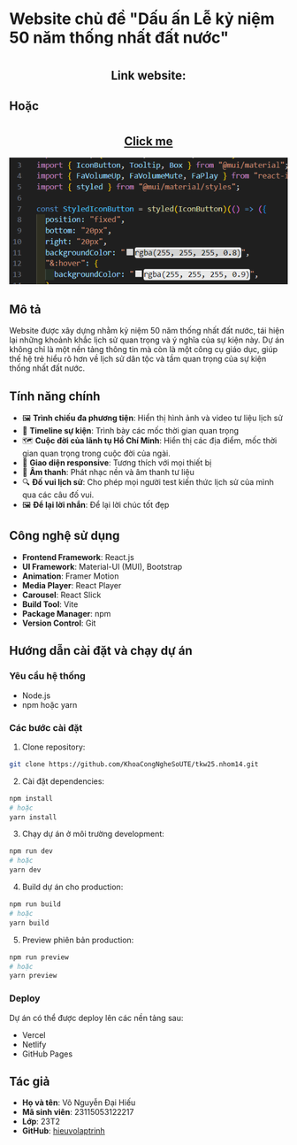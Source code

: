 # Website chủ đề "Dấu ấn Lễ kỷ niệm 50 năm thống nhất đất nước"

# <h2 align="center">Link website:</h2>

## Hoặc

# <h2 align="center"><a href="">Click me</a></h2>

![alt text]({FA7F0B4A-7768-4A09-8996-74ECDAFC7046}.png)

## Mô tả

Website được xây dựng nhằm kỷ niệm 50 năm thống nhất đất nước, tái hiện lại những khoảnh khắc lịch sử quan trọng và ý nghĩa của sự kiện này. Dự án không chỉ là một nền tảng thông tin mà còn là một công cụ giáo dục, giúp thế hệ trẻ hiểu rõ hơn về lịch sử dân tộc và tầm quan trọng của sự kiện thống nhất đất nước.

## Tính năng chính

- 🖼️ **Trình chiếu đa phương tiện**: Hiển thị hình ảnh và video tư liệu lịch sử
- 📅 **Timeline sự kiện**: Trình bày các mốc thời gian quan trọng
- 🗺️ **Cuộc đời của lãnh tụ Hồ Chí Minh**: Hiển thị các địa điểm, mốc thời gian quan trọng trong cuộc đời của ngài.
- 📱 **Giao diện responsive**: Tương thích với mọi thiết bị
- 🎵 **Âm thanh**: Phát nhạc nền và âm thanh tư liệu
- 🔍 **Đố vui lịch sử**: Cho phép mọi người test kiến thức lịch sử của mình qua các câu đố vui.
- 🖼️ **Để lại lời nhắn**: Để lại lời chúc tốt đẹp

## Công nghệ sử dụng

- **Frontend Framework**: React.js
- **UI Framework**: Material-UI (MUI), Bootstrap
- **Animation**: Framer Motion
- **Media Player**: React Player
- **Carousel**: React Slick
- **Build Tool**: Vite
- **Package Manager**: npm
- **Version Control**: Git

## Hướng dẫn cài đặt và chạy dự án

### Yêu cầu hệ thống

- Node.js
- npm hoặc yarn

### Các bước cài đặt

1. Clone repository:

```bash
git clone https://github.com/KhoaCongNgheSoUTE/tkw25.nhom14.git
```

2. Cài đặt dependencies:

```bash
npm install
# hoặc
yarn install
```

3. Chạy dự án ở môi trường development:

```bash
npm run dev
# hoặc
yarn dev
```

4. Build dự án cho production:

```bash
npm run build
# hoặc
yarn build
```

5. Preview phiên bản production:

```bash
npm run preview
# hoặc
yarn preview
```

### Deploy

Dự án có thể được deploy lên các nền tảng sau:

- Vercel
- Netlify
- GitHub Pages

## Tác giả

- **Họ và tên**: Võ Nguyễn Đại Hiếu
- **Mã sinh viên**: 23115053122217
- **Lớp**: 23T2
- **GitHub**: [hieuvolaptrinh](https://github.com/hieuvolaptrinh)
